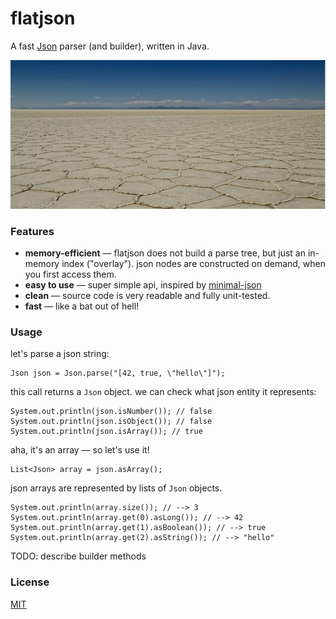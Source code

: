 # flatjson

A fast [Json](https://json.org) parser (and builder), written in Java.

![uyubi salt flats, photo CC-BY yoann supertramp ](flat.jpg "https://500px.com/photo/172664473/")

### Features

* **memory-efficient** &mdash; flatjson does not build a parse tree, but just an in-memory index ("overlay"). json nodes are constructed on demand, when you first access them.
* **easy to use** &mdash; super simple api, inspired by [minimal-json](https://github.com/ralfstx/minimal-json)
* **clean** &mdash; source code is very readable and fully unit-tested.
* **fast** &mdash; like a bat out of hell!


### Usage

let's parse a json string:

```
Json json = Json.parse("[42, true, \"hello\"]");
```
this call returns a `Json` object. we can check what json entity it represents:

```
System.out.println(json.isNumber()); // false
System.out.println(json.isObject()); // false
System.out.println(json.isArray()); // true
```
aha, it's an array &mdash; so let's use it!

```
List<Json> array = json.asArray();
```
json arrays are represented by lists of `Json` objects.

```
System.out.println(array.size()); // --> 3
System.out.println(array.get(0).asLong()); // --> 42
System.out.println(array.get(1).asBoolean()); // --> true
System.out.println(array.get(2).asString()); // --> "hello"
```

TODO: describe builder methods

### License

[MIT](LICENSE.txt)



